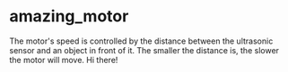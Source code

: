 # amazing_motor
The motor's speed is controlled by the distance between the ultrasonic sensor and an object in front of it. The smaller the distance is, the slower the motor will move.
Hi there!
